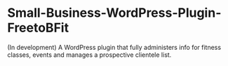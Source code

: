 # Small-Business-WordPress-Plugin-FreetoBFit
(In development) A WordPress plugin that fully administers info for fitness classes, events and manages a prospective clientele list.
